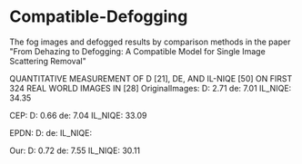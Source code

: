 # Compatible-Defogging
The fog images and defogged results by comparison methods in the paper "From Dehazing to Defogging: A Compatible Model for Single Image Scattering Removal"

QUANTITATIVE MEASUREMENT OF D [21], DE, AND IL-NIQE [50] ON FIRST 324 REAL WORLD IMAGES IN [28]
OriginalImages:
D: 2.71
de: 7.01
IL_NIQE: 34.35

CEP:
D: 0.66
de: 7.04
IL_NIQE: 33.09

EPDN:
D: 
de: 
IL_NIQE: 

Our:
D: 0.72
de: 7.55
IL_NIQE: 30.11

